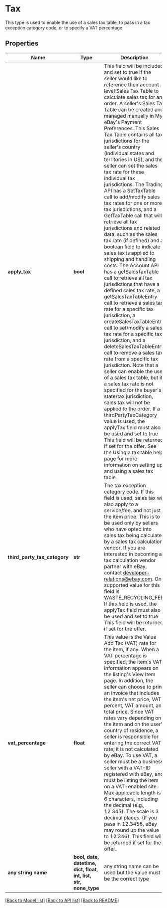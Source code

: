 # Tax

This type is used to enable the use of a sales tax table, to pass in a tax exception category code, or to specify a VAT percentage.

## Properties
Name | Type | Description | Notes
------------ | ------------- | ------------- | -------------
**apply_tax** | **bool** | This field will be included and set to true if the seller would like to reference their account-level Sales Tax Table to calculate sales tax for an order. A seller&#39;s Sales Tax Table can be created and managed manually in My eBay&#39;s Payment Preferences. This Sales Tax Table contains all tax jurisdictions for the seller&#39;s country (individual states and territories in US), and the seller can set the sales tax rate for these individual tax jurisdictions. The Trading API has a SetTaxTable call to add/modify sales tax rates for one or more tax jurisdictions, and a GetTaxTable call that will retrieve all tax jurisdictions and related data, such as the sales tax rate (if defined) and a boolean field to indicate if sales tax is applied to shipping and handling costs. The Account API has a getSalesTaxTable call to retrieve all tax jurisdictions that have a defined sales tax rate, a getSalesTaxTableEntry call to retrieve a sales tax rate for a specific tax jurisdiction, a createSalesTaxTableEntry call to set/modify a sales tax rate for a specific tax jurisdiction, and a deleteSalesTaxTableEntry call to remove a sales tax rate from a specific tax jurisdiction. Note that a seller can enable the use of a sales tax table, but if a sales tax rate is not specified for the buyer&#39;s state/tax jurisdiction, sales tax will not be applied to the order. If a thirdPartyTaxCategory value is used, the applyTax field must also be used and set to true This field will be returned if set for the offer. See the Using a tax table help page for more information on setting up and using a sales tax table. | [optional] 
**third_party_tax_category** | **str** | The tax exception category code. If this field is used, sales tax will also apply to a service/fee, and not just the item price. This is to be used only by sellers who have opted into sales tax being calculated by a sales tax calculation vendor. If you are interested in becoming a tax calculation vendor partner with eBay, contact developer-relations@ebay.com. One supported value for this field is WASTE_RECYCLING_FEE. If this field is used, the applyTax field must also be used and set to true This field will be returned if set for the offer. | [optional] 
**vat_percentage** | **float** | This value is the Value Add Tax (VAT) rate for the item, if any. When a VAT percentage is specified, the item&#39;s VAT information appears on the listing&#39;s View Item page. In addition, the seller can choose to print an invoice that includes the item&#39;s net price, VAT percent, VAT amount, and total price. Since VAT rates vary depending on the item and on the user&#39;s country of residence, a seller is responsible for entering the correct VAT rate; it is not calculated by eBay. To use VAT, a seller must be a business seller with a VAT-ID registered with eBay, and must be listing the item on a VAT-enabled site. Max applicable length is 6 characters, including the decimal (e.g., 12.345). The scale is 3 decimal places. (If you pass in 12.3456, eBay may round up the value to 12.346). This field will be returned if set for the offer. | [optional] 
**any string name** | **bool, date, datetime, dict, float, int, list, str, none_type** | any string name can be used but the value must be the correct type | [optional]

[[Back to Model list]](../README.md#documentation-for-models) [[Back to API list]](../README.md#documentation-for-api-endpoints) [[Back to README]](../README.md)


